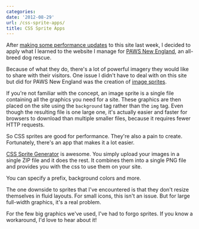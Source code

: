 ```yaml
---
categories:
date: '2012-08-29'
url: /css-sprite-apps/
title: CSS Sprite Apps
---
```


After <a href="https://gomakethings.com/how-to-trick-out-the-performance-of-your-wordpress-site/">making some performance updates</a> to this site last week, I decided to apply what I learned to the website I manage for <a href="http://www.pawsnewengland.com">PAWS New England</a>, an all-breed dog rescue.

Because of what they do, there's a lot of powerful imagery they would like to share with their visitors. One issue I didn't have to deal with on this site but did for PAWS New England was the creation of <a href="http://css-tricks.com/css-sprites/">image sprites</a>.

If you're not familiar with the concept, an image sprite is a single file containing all the graphics you need for a site. These graphics are then placed on the site using the <code>background</code> tag rather than the <code>img</code> tag. Even though the resulting file is one large one, it's actually easier and faster for browsers to download than multiple smaller files, because it requires fewer HTTP requests.

So CSS sprites are good for performance. They're also a pain to create. Fortunately, there's an app that makes it a lot easier.
<!--more-->

<a href="http://spritegen.website-performance.org/">CSS Sprite Generator</a> is awesome. You simply upload your images in a single ZIP file and it does the rest. It combines them into a single PNG file and provides you with the css to use them on your site.

You can specify a prefix, background colors and more.

The one downside to sprites that I've encountered is that they don't resize themselves in fluid layouts. For small icons, this isn't an issue. But for large full-width graphics, it's a real problem.

For the few big graphics we've used, I've had to forgo sprites. If you know a workaround, I'd love to hear about it!